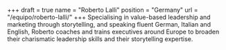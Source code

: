 +++
draft		= true
name		= "Roberto Lalli"
position 	= "Germany"
url			= "/equipo/roberto-lalli/"
+++
Specialising in value-based leadership and marketing through storytelling, and speaking fluent German, Italian and English, Roberto coaches and trains executives around Europe to broaden their charismatic leadership skills and their storytelling expertise.
